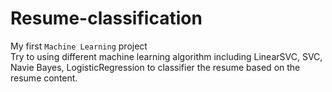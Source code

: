 # Resume-classification
My first `Machine Learning` project\
Try to using different machine learning algorithm including LinearSVC, SVC, Navie Bayes, LogisticRegression to classifier the resume based on the resume content.
